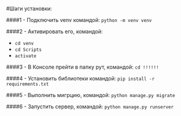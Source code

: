 #Шаги установки: 

####1 - Подключить venv командой: 
`python -m venv venv`

####2 - Активировать его, командой:
- `cd venv`
- `cd Scripts`
- `activate`

####3 - В Консоле прейти в папку рут, командой:
`cd !!!!!!`

####4 - Установить библиотеки командой:
`pip install -r requirements.txt`

####5 - Выполнить мигрцию, командой:
`python manage.py migrate`

####6 - Запустить сервер, командой:
`python manage.py runserver`